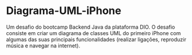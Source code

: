 # Diagrama-UML-iPhone
Um desafio do bootcamp Backend Java da plataforma DIO. O desafio consiste em criar um diagrama de classes UML do primeiro iPhone com algumas das suas principais funcionalidades (realizar ligações, reproduzir música e navegar na internet).

